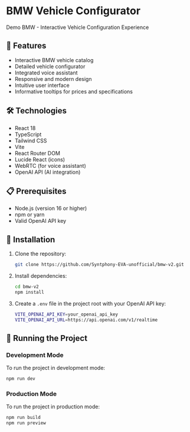 # BMW Vehicle Configurator
Demo BMW - Interactive Vehicle Configuration Experience

## 🚗 Features

- Interactive BMW vehicle catalog
- Detailed vehicle configurator
- Integrated voice assistant
- Responsive and modern design
- Intuitive user interface
- Informative tooltips for prices and specifications

## 🛠 Technologies

- React 18
- TypeScript
- Tailwind CSS
- Vite
- React Router DOM
- Lucide React (icons)
- WebRTC (for voice assistant)
- OpenAI API (AI integration)

## 📋 Prerequisites

- Node.js (version 16 or higher)
- npm or yarn
- Valid OpenAI API key

## 🚀 Installation

1. Clone the repository: 
    ```bash
    git clone https://github.com/Syntphony-EVA-unofficial/bmw-v2.git
    ```
2. Install dependencies:
    ```bash
    cd bmw-v2
    npm install
    ```

3. Create a `.env` file in the project root with your OpenAI API key:
    ```bash     
    VITE_OPENAI_API_KEY=your_openai_api_key
    VITE_OPENAI_API_URL=https://api.openai.com/v1/realtime
    ```

## 🏃 Running the Project

### Development Mode
To run the project in development mode:

```bash
npm run dev
```

### Production Mode
To run the project in production mode:
```bash
npm run build
npm run preview
```

